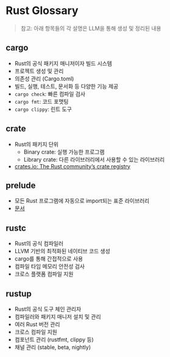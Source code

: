 # Rust Glossary

> 참고: 아래 항목들의 각 설명은 LLM을 통해 생성 및 정리된 내용

## cargo

- Rust의 공식 패키지 매니저이자 빌드 시스템
- 프로젝트 생성 및 관리
- 의존성 관리 (Cargo.toml)
- 빌드, 실행, 테스트, 문서화 등 다양한 기능 제공
- `cargo check`: 빠른 컴파일 검사
- `cargo fmt`: 코드 포맷팅
- `cargo clippy`: 린트 도구

## crate

- Rust의 패키지 단위
  - Binary crate: 실행 가능한 프로그램
  - Library crate: 다른 라이브러리에서 사용할 수 있는 라이브러리
- [crates.io: The Rust community’s crate registry](https://crates.io/)

## prelude

- 모든 Rust 프로그램에 자동으로 import되는 표준 라이브러리
- [문서](https://doc.rust-lang.org/std/prelude/index.html)

## rustc

- Rust의 공식 컴파일러
- LLVM 기반의 최적화된 네이티브 코드 생성
- cargo를 통해 간접적으로 사용
- 컴파일 타임 메모리 안전성 검사
- 크로스 플랫폼 컴파일 지원

## rustup

- Rust의 공식 도구 체인 관리자
- 컴파일러와 패키지 매니저 설치 및 관리
- 여러 Rust 버전 관리
- 크로스 컴파일 지원
- 컴포넌트 관리 (rustfmt, clippy 등)
- 채널 관리 (stable, beta, nightly)
